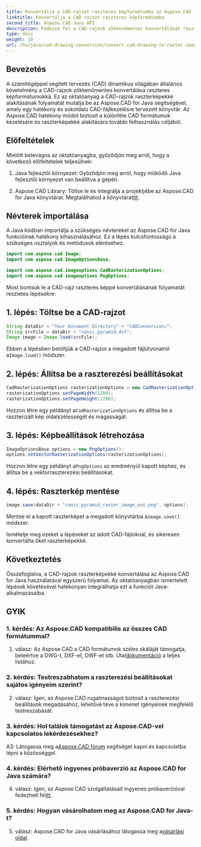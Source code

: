 ```yaml
---
title: Konvertálja a CAD-rajzot raszteres képformátumba az Aspose.CAD for Java segítségével
linktitle: Konvertálja a CAD-rajzot raszteres képformátumba
second_title: Aspose.CAD Java API
description: Fedezze fel a CAD-rajzok zökkenőmentes konvertálását raszterképekké az Aspose.CAD for Java segítségével. Kövesse lépésenkénti útmutatónkat a hatékony integráció érdekében.
type: docs
weight: 10
url: /hu/java/cad-drawing-conversion/convert-cad-drawing-to-raster-image/
---
```

## Bevezetés

A számítógéppel segített tervezés (CAD) dinamikus világában általános követelmény a CAD-rajzok zökkenőmentes konvertálása raszteres képformátumokká. Ez az oktatóanyag a CAD-rajzok raszterképekké alakításának folyamatát mutatja be az Aspose.CAD for Java segítségével, amely egy hatékony és sokoldalú CAD-fájlkezelésre tervezett könyvtár. Az Aspose.CAD hatékony módot biztosít a különféle CAD formátumok kezelésére és raszterképekké alakítására további felhasználás céljából.

## Előfeltételek

Mielőtt belevágna az oktatóanyagba, győződjön meg arról, hogy a következő előfeltételek teljesülnek:

1. Java fejlesztői környezet: Győződjön meg arról, hogy működő Java fejlesztői környezet van beállítva a gépén.

2. Aspose.CAD Library: Töltse le és integrálja a projektjébe az Aspose.CAD for Java könyvtárat. Megtalálhatod a könyvtárat[itt](https://releases.aspose.com/cad/java/).

## Névterek importálása

A Java kódban importálja a szükséges névtereket az Aspose.CAD for Java funkcióinak hatékony kihasználásához. Ez a lépés kulcsfontosságú a szükséges osztályok és metódusok eléréséhez.

```java
import com.aspose.cad.Image;
import com.aspose.cad.ImageOptionsBase;

import com.aspose.cad.imageoptions.CadRasterizationOptions;
import com.aspose.cad.imageoptions.PngOptions;
```

Most bontsuk le a CAD-rajz raszteres képpé konvertálásának folyamatát részletes lépésekre:

## 1. lépés: Töltse be a CAD-rajzot

```java
String dataDir = "Your Document Directory" + "CADConversion/";
String srcFile = dataDir + "conic_pyramid.dxf";
Image image = Image.load(srcFile);
```

 Ebben a lépésben betöltjük a CAD-rajzot a megadott fájlútvonalról a`Image.load()` módszer.

## 2. lépés: Állítsa be a raszterezési beállításokat

```java
CadRasterizationOptions rasterizationOptions = new CadRasterizationOptions();
rasterizationOptions.setPageWidth(1200);
rasterizationOptions.setPageHeight(1200);
```

 Hozzon létre egy példányt a`CadRasterizationOptions` és állítsa be a raszterizált kép oldalszélességét és magasságát.

## 3. lépés: Képbeállítások létrehozása

```java
ImageOptionsBase options = new PngOptions();
options.setVectorRasterizationOptions(rasterizationOptions);
```

 Hozzon létre egy példányt a`PngOptions` az eredményül kapott képhez, és állítsa be a vektorraszterezési beállításokat.

## 4. lépés: Raszterkép mentése

```java
image.save(dataDir + "conic_pyramid_raster_image_out.png", options);
```

 Mentse el a kapott raszterképet a megadott könyvtárba a`image.save()` módszer.

Ismételje meg ezeket a lépéseket az adott CAD-fájloknál, és sikeresen konvertálta őket raszterképekké.

## Következtetés

Összefoglalva, a CAD-rajzok raszterképekké konvertálása az Aspose.CAD for Java használatával egyszerű folyamat. Az oktatóanyagban ismertetett lépések követésével hatékonyan integrálhatja ezt a funkciót Java-alkalmazásaiba.

## GYIK

### 1. kérdés: Az Aspose.CAD kompatibilis az összes CAD formátummal?

 1. válasz: Az Aspose.CAD a CAD formátumok széles skáláját támogatja, beleértve a DWG-t, DXF-et, DWF-et stb. Utal[dokumentáció](https://reference.aspose.com/cad/java/) a teljes listához.

### 2. kérdés: Testreszabhatom a raszterezési beállításokat sajátos igényeim szerint?

2. válasz: Igen, az Aspose.CAD rugalmasságot biztosít a raszterezési beállítások megadásához, lehetővé téve a kimenet igényeinek megfelelő testreszabását.

### 3. kérdés: Hol találok támogatást az Aspose.CAD-vel kapcsolatos lekérdezésekhez?

 A3: Látogassa meg a[Aspose.CAD fórum](https://forum.aspose.com/c/cad/19) segítséget kapni és kapcsolatba lépni a közösséggel.

### 4. kérdés: Elérhető ingyenes próbaverzió az Aspose.CAD for Java számára?

 4. válasz: Igen, az Aspose.CAD szolgáltatásait ingyenes próbaverzióval fedezheti fel[itt](https://releases.aspose.com/).

### 5. kérdés: Hogyan vásárolhatom meg az Aspose.CAD for Java-t?

 5. válasz: Aspose.CAD for Java vásárlásához látogassa meg a[vásárlási oldal](https://purchase.aspose.com/buy).